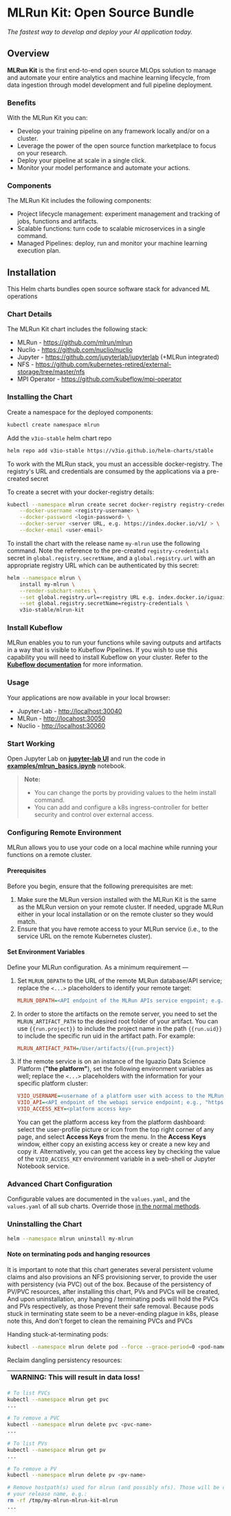# MLRun Kit: Open Source Bundle

*The fastest way to develop and deploy your AI application today.*

## Overview

**MLRun Kit** is the first end-to-end open source MLOps solution to manage and automate your entire analytics and machine learning lifecycle, from data ingestion through model development and full pipeline deployment.

### Benefits

With the MLRun Kit you can:

- Develop your training pipeline on any framework locally and/or on a cluster.
- Leverage the power of the open source function marketplace to focus on your research.
- Deploy your pipeline at scale in a single click.
- Monitor your model performance and automate your actions.

### Components

The MLRun Kit includes the following components:

- Project lifecycle management: experiment management and tracking of jobs, functions and artifacts.
- Scalable functions: turn code to scalable microservices in a single command.
- Managed Pipelines: deploy, run and monitor your machine learning execution plan.

## Installation

This Helm charts bundles open source software stack for advanced ML operations

### Chart Details

The MLRun Kit chart includes the following stack:

- MLRun - <https://github.com/mlrun/mlrun>
- Nuclio - <https://github.com/nuclio/nuclio>
- Jupyter - <https://github.com/jupyterlab/jupyterlab> (+MLRun integrated)
- NFS - <https://github.com/kubernetes-retired/external-storage/tree/master/nfs>
- MPI Operator - <https://github.com/kubeflow/mpi-operator>

### Installing the Chart

Create a namespace for the deployed components:

```bash
kubectl create namespace mlrun
```

Add the `v3io-stable` helm chart repo

```bash
helm repo add v3io-stable https://v3io.github.io/helm-charts/stable
```

To work with the MLRun stack, you must an accessible docker-registry. The registry's URL and credentials
are consumed by the applications via a pre-created secret

To create a secret with your docker-registry details:

```bash
kubectl --namespace mlrun create secret docker-registry registry-credentials \
    --docker-username <registry-username> \
    --docker-password <login-password> \
    --docker-server <server URL, e.g. https://index.docker.io/v1/ > \
    --docker-email <user-email>
```

To install the chart with the release name `my-mlrun` use the following command.
Note the reference to the pre-created `registry-credentials` secret in `global.registry.secretName`, and a `global.registry.url` with an appropriate registry URL which can be authenticated by this secret:

```bash
helm --namespace mlrun \
    install my-mlrun \
    --render-subchart-notes \
    --set global.registry.url=<registry URL e.g. index.docker.io/iguazio > \
    --set global.registry.secretName=registry-credentials \
    v3io-stable/mlrun-kit
```

### Install Kubeflow

MLRun enables you to run your functions while saving outputs and artifacts in a way that is visible to Kubeflow Pipelines.
If you wish to use this capability you will need to install Kubeflow on your cluster.
Refer to the [**Kubeflow documentation**](https://www.kubeflow.org/docs/started/getting-started/) for more information.

### Usage

Your applications are now available in your local browser:

- Jupyter-Lab - <http://localhost:30040>
- MLRun - <http://locahost:30050>
- Nuclio - <http://localhost:30060>

### Start Working

Open Jupyter Lab on [**jupyter-lab UI**](http://localhost:30040) and run the code in [**examples/mlrun_basics.ipynb**](https://github.com/mlrun/mlrun/blob/master/examples/mlrun_basics.ipynb) notebook.

> **Note:**
>
> - You can change the ports by providing values to the helm install command.
> - You can add and configure a k8s ingress-controller for better security and control over external access.

### Configuring Remote Environment

MLRun allows you to use your code on a local machine while running your functions on a remote cluster.

#### Prerequisites

Before you begin, ensure that the following prerequisites are met:

1. Make sure the MLRun version installed with the MLRun Kit is the same as the MLRun version on your remote cluster. If needed, upgrade MLRun either in your local installation or on the remote cluster so they would match.
2. Ensure that you have remote access to your MLRun service (i.e., to the service URL on the remote Kubernetes cluster).

#### Set Environment Variables

Define your MLRun configuration. As a minimum requirement &mdash;

1. Set `MLRUN_DBPATH` to the URL of the remote MLRun database/API service; replace the `<...>` placeholders to identify your remote target:

    ```ini
    MLRUN_DBPATH=<API endpoint of the MLRun APIs service engpoint; e.g., "https://mlrun-api.default-tenant.app.mycluster.iguazio.com">
    ```

2. In order to store the artifacts on the remote server, you need to set the `MLRUN_ARTIFACT_PATH` to the desired root folder of your artifact. You can use `{{run.project}}` to include the project name in the path `{{run.uid}}` to include the specific run uid in the artifact path. For example:

    ```ini
    MLRUN_ARTIFACT_PATH=/User/artifacts/{{run.project}}
    ```

3. If the remote service is on an instance of the Iguazio Data Science Platform (**"the platform"**), set the following environment variables as well; replace the `<...>` placeholders with the information for your specific platform cluster:

    ```ini
    V3IO_USERNAME=<username of a platform user with access to the MLRun service>
    V3IO_API=<API endpoint of the webapi service endpoint; e.g., "https://default-tenant.app.mycluster.iguazio.com:8444">
    V3IO_ACCESS_KEY=<platform access key>
    ```

    You can get the platform access key from the platform dashboard: select the user-profile picture or icon from the top right corner of any page, and select **Access Keys** from the menu. In the **Access Keys** window, either copy an existing access key or create a new key and copy it. Alternatively, you can get the access key by checking the value of the `V3IO_ACCESS_KEY` environment variable in a web-shell or Jupyter Notebook service.

### Advanced Chart Configuration

Configurable values are documented in the `values.yaml`, and the `values.yaml` of all sub charts. Override those [in the normal methods](https://helm.sh/docs/chart_template_guide/values_files/).

### Uninstalling the Chart

```bash
helm --namespace mlrun uninstall my-mlrun
```

#### Note on terminating pods and hanging resources

It is important to note that this chart generates several persistent volume claims and also provisions an NFS
provisioning server, to provide the user with persistency (via PVC) out of the box.
Because of the persistency of PV/PVC resources, after installing this chart, PVs and PVCs will be created,
And upon uninstallation, any hanging / terminating pods will hold the PVCs and PVs respectively, as those
Prevent their safe removal.
Because pods stuck in terminating state seem to be a never-ending plague in k8s, please note this,
And don't forget to clean the remaining PVCs and PVCs

Handing stuck-at-terminating pods:

```bash
kubectl --namespace mlrun delete pod --force --grace-period=0 <pod-name>
```

Reclaim dangling persistency resources:

| WARNING: This will result in data loss! |
| --- |

```bash
# To list PVCs
kubectl --namespace mlrun get pvc
...

# To remove a PVC
kubectl --namespace mlrun delete pvc <pvc-name>
...

# To list PVs
kubectl --namespace mlrun get pv
...

# To remove a PV
kubectl --namespace mlrun delete pv <pv-name>

# Remove hostpath(s) used for mlrun (and possibly nfs). Those will be created by default under /tmp, and will contain
# your release name, e.g.:
rm -rf /tmp/my-mlrun-mlrun-kit-mlrun
...
```

